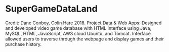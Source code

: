 # SuperGameDataLand
Credit: Dane Conboy, Colin Hare 2018.
Project Data & Web Apps: Designed and developed video game database with HTML interface using Java, MySQL, HTML, JavaScript, AWS cloud Ubuntu, and Tomcat.
Interface allowed users to traverse through the webpage and display games and their purchase history.


